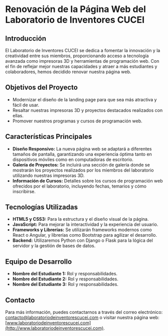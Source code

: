 # Renovación de la Página Web del Laboratorio de Inventores CUCEI

## Introducción
El Laboratorio de Inventores CUCEI se dedica a fomentar la innovación y la creatividad entre sus miembros, proporcionando acceso a tecnología avanzada como impresoras 3D y herramientas de programación web. Con el fin de reflejar mejor nuestras capacidades y atraer a más estudiantes y colaboradores, hemos decidido renovar nuestra página web.

## Objetivos del Proyecto
- Modernizar el diseño de la landing page para que sea más atractiva y fácil de usar.
- Resaltar nuestras impresoras 3D y proyectos destacados realizados con ellas.
- Promover nuestros programas y cursos de programación web.

## Características Principales
- **Diseño Responsivo:** La nueva página web se adaptará a diferentes tamaños de pantalla, garantizando una experiencia óptima tanto en dispositivos móviles como en computadoras de escritorio.
- **Galería de Proyectos:** Se incluirá una sección de galería donde se mostrarán los proyectos realizados por los miembros del laboratorio utilizando nuestras impresoras 3D.
- **Información de Cursos:** Detalles sobre los cursos de programación web ofrecidos por el laboratorio, incluyendo fechas, temarios y cómo inscribirse.

## Tecnologías Utilizadas
- **HTML5 y CSS3:** Para la estructura y el diseño visual de la página.
- **JavaScript:** Para mejorar la interactividad y la experiencia del usuario.
- **Frameworks y Librerías:** Se utilizarán frameworks modernos como React o Angular, y librerías como Bootstrap para agilizar el desarrollo.
- **Backend:** Utilizaremos Python con Django o Flask para la lógica del servidor y la gestión de bases de datos.

## Equipo de Desarrollo
- **Nombre del Estudiante 1:** Rol y responsabilidades.
- **Nombre del Estudiante 2:** Rol y responsabilidades.
- **Nombre del Estudiante 3:** Rol y responsabilidades.

## Contacto
Para más información, puedes contactarnos a través del correo electrónico: [contacto@laboratoriodeinventorescucei.com](mailto:contacto@laboratoriodeinventorescucei.com) o visitar nuestra página web: [www.laboratoriodeinventorescucei.com](http://www.laboratoriodeinventorescucei.com).

